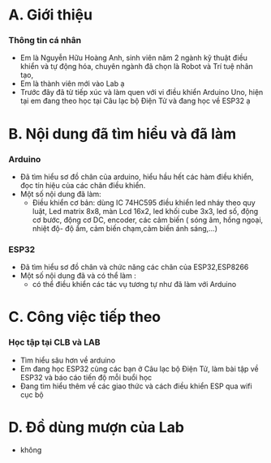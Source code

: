 # A. Giới thiệu
### Thông tin cá nhân
- Em là Nguyễn Hữu Hoàng Anh, sinh viên năm 2 ngành kỹ thuật điều khiển và tự động hóa, chuyên ngành đã chọn là Robot và Trí tuệ nhân tạo,
- Em là thành viên mới vào Lab ạ
- Trước đây đã từ tiếp xúc và làm quen với vi điều khiển Arduino Uno, hiện tại em đang theo học tại Câu lạc bộ Điện Tử và đang học về ESP32 ạ
# B. Nội dung đã tìm hiểu và đã làm 
### Arduino
- Đã tìm hiểu sơ đồ chân của arduino, hiểu hầu hết các hàm điều khiển, đọc tín hiệu của các chân điều khiển.
- Một số nội dung đã làm:
  - Điều khiển cơ bản: dùng IC 74HC595 điều khiển led nháy theo quy luật, Led matrix 8x8, màn Lcd 16x2, led khối cube 3x3, led số, động cơ bước, động cơ DC, encoder, các cảm biến ( sóng âm, hồng ngoại, nhiệt độ- độ ẩm, cảm biến chạm,cảm biến ánh sáng,...)
### ESP32
- Đã tìm hiểu sơ đồ chân và chức năng các chân của ESP32,ESP8266
- Một số nội dung đã và có thể làm :
  - có thể điều khiển các tác vụ tương tự như đã làm với Arduino
# C. Công việc tiếp theo
### Học tập tại CLB và LAB
- Tìm hiểu sâu hơn về arduino
- Em đang học ESP32 cùng các bạn ở Câu lạc bộ Điện Tử, làm bài tập về ESP32 và báo cáo tiến độ mỗi buổi học
- Đang tìm hiểu thêm về các giao thức và cách điều khiển ESP qua wifi cục bộ
# D. Đồ dùng mượn của Lab 
- không
